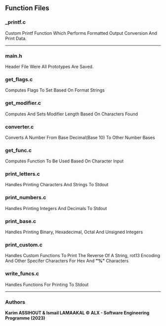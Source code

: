 
## Function Files

### _printf.c
Custom Printf Function Which Performs Formatted Output Conversion And Print Data.

---------

### main.h
Header File Were All Prototypes Are Saved.

### get_flags.c
Computes Flags To Set Based On Format Strings

### get_modifier.c
Computes And Sets Modifier Length Based On Characters Found

### converter.c
Converts A Number From Base Decimal(Base 10) To Other Number Bases

### get_func.c
Computes Function To Be Used Based On Character Input

### print_letters.c
Handles Printing Characters And Strings To Stdout

### print_numbers.c
Handles Printing Integers And Decimals To Stdout

### print_base.c
Handles Printing Binary, Hexadecimal, Octal And Unsigned Integers

### print_custom.c
Handles Custom Functions To Print The Reverse Of A String, rot13 Encoding And Other Specifer Characters For Hex And **"%"** Characters

### write_funcs.c
Handles Functions For Printing To Stdout

------------

### Authors
**Karim ASSIHOUT & Ismail LAMAAKAL © ALX - Software Engineering Programme (2023)**

